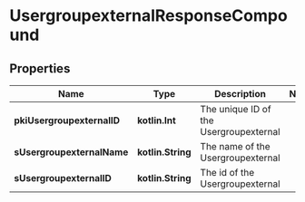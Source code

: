 
# UsergroupexternalResponseCompound

## Properties
Name | Type | Description | Notes
------------ | ------------- | ------------- | -------------
**pkiUsergroupexternalID** | **kotlin.Int** | The unique ID of the Usergroupexternal | 
**sUsergroupexternalName** | **kotlin.String** | The name of the Usergroupexternal | 
**sUsergroupexternalID** | **kotlin.String** | The id of the Usergroupexternal | 



